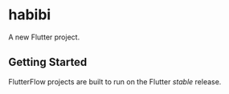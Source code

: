 # habibi

A new Flutter project.

## Getting Started

FlutterFlow projects are built to run on the Flutter _stable_ release.
